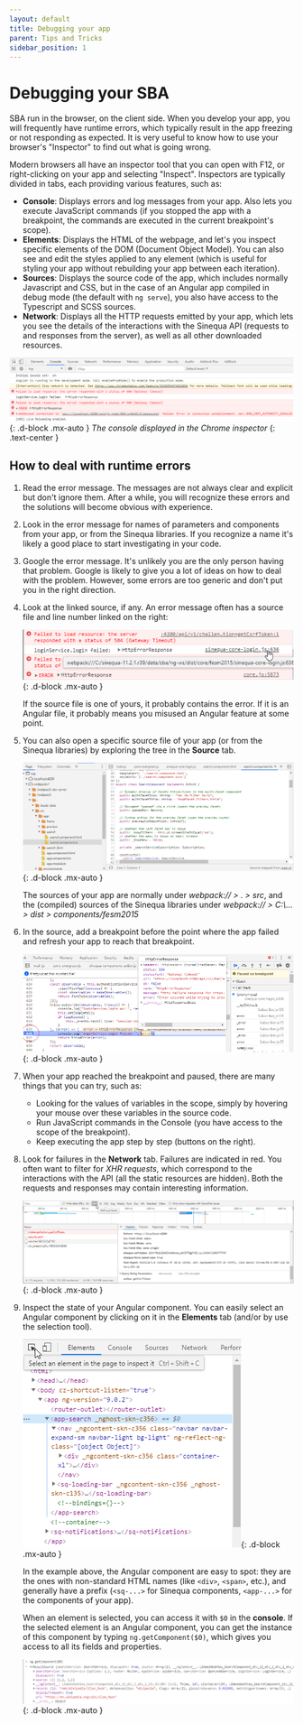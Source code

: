 ```yaml
---
layout: default
title: Debugging your app
parent: Tips and Tricks
sidebar_position: 1
---
```


# Debugging your SBA

SBA run in the browser, on the client side. When you develop your app, you will frequently have runtime errors, which typically result in the app freezing or not responding as expected. It is very useful to know how to use your browser's "Inspector" to find out what is going wrong.

Modern browsers all have an inspector tool that you can open with F12, or right-clicking on your app and selecting "Inspect". Inspectors are typically divided in tabs, each providing various features, such as:

- **Console**: Displays errors and log messages from your app. Also lets you execute JavaScript commands (if you stopped the app with a breakpoint, the commands are executed in the current breakpoint's scope).
- **Elements**: Displays the HTML of the webpage, and let's you inspect specific elements of the DOM (Document Object Model). You can also see and edit the styles applied to any element (which is useful for styling your app without rebuilding your app between each iteration).
- **Sources**: Displays the source code of the app, which includes normally Javascript and CSS, but in the case of an Angular app compiled in debug mode (the default with `ng serve`), you also have access to the Typescript and SCSS sources.
- **Network**: Displays all the HTTP requests emitted by your app, which lets you see the details of the interactions with the Sinequa API (requests to and responses from the server), as well as all other downloaded resources.

![Inspector](/assets/tipstricks/inspector.png){: .d-block .mx-auto }
*The console displayed in the Chrome inspector*
{: .text-center }

## How to deal with runtime errors

1. Read the error message. The messages are not always clear and explicit but don't ignore them. After a while, you will recognize these errors and the solutions will become obvious with experience.

2. Look in the error message for names of parameters and components from your app, or from the Sinequa libraries. If you recognize a name it's likely a good place to start investigating in your code.

3. Google the error message. It's unlikely you are the only person having that problem. Google is likely to give you a lot of ideas on how to deal with the problem. However, some errors are too generic and don't put you in the right direction.

4. Look at the linked source, if any. An error message often has a source file and line number linked on the right:

    ![Error message](/assets/tipstricks/error-message.png){: .d-block .mx-auto }

    If the source file is one of yours, it probably contains the error. If it is an Angular file, it probably means you misused an Angular feature at some point.

5. You can also open a specific source file of your app (or from the Sinequa libraries) by exploring the tree in the **Source** tab.

    ![Source files](/assets/tipstricks/source-files.png){: .d-block .mx-auto }

    The sources of your app are normally under *webpack:// > . > src*, and the (compiled) sources of the Sinequa libraries under *webpack:// > C:\\... > dist > components/fesm2015*

6. In the source, add a breakpoint before the point where the app failed and refresh your app to reach that breakpoint.

    ![Breakpoint](/assets/tipstricks/breakpoint.png){: .d-block .mx-auto }

7. When your app reached the breakpoint and paused, there are many things that you can try, such as:
    - Looking for the values of variables in the scope, simply by hovering your mouse over these variables in the source code.
    - Run JavaScript commands in the Console (you have access to the scope of the breakpoint).
    - Keep executing the app step by step (buttons on the right).

8. Look for failures in the **Network** tab. Failures are indicated in red. You often want to filter for *XHR requests*, which correspond to the interactions with the API (all the static resources are hidden). Both the requests and responses may contain interesting information.

    ![Network](/assets/tipstricks/network.png){: .d-block .mx-auto }

9. Inspect the state of your Angular component. You can easily select an Angular component by clicking on it in the **Elements** tab (and/or by use the selection tool).

    ![Elements](/assets/tipstricks/elements.png){: .d-block .mx-auto }

    In the example above, the Angular component are easy to spot: they are the ones with non-standard HTML names (like `<div>`, `<span>`, etc.), and generally have a prefix (`<sq-...>` for Sinequa components, `<app-...>` for the components of your app).

    When an element is selected, you can access it with `$0` in the **console**. If the selected element is an Angular component, you can get the instance of this component by typing `ng.getComponent($0)`, which gives you access to all its fields and properties.

    ![Component state](/assets/tipstricks/component-state.png){: .d-block .mx-auto }
